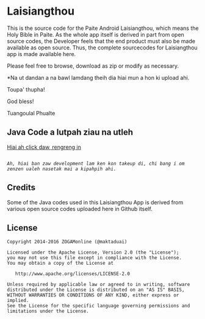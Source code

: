 Laisiangthou
==========

This is the source code for the Paite Android Laisiangthou, which means the Holy Bible in Paite. As the whole app itself is derived in part from open source codes, the Developer feels that the end product must also be made available as open source. Thus, the complete sourcecodes for Laisiangthou app is made available here.

Please feel free to browse, download as zip or modify as necessary.

*Na ut dandan a na bawl lamdang theih dia hiai mun a hon ki upload ahi.

Toupa' thupha!

God bless!

Tuangoulal Phualte

Java Code a lutpah ziau na utleh
-------
<a href="https://github.com/maktaduai/Laisiangthou/tree/master/app/src/main/java/com/zogamonline/laisiangthou">Hiai ah click daw, rengreng in</a>

<i>
<code>
Ah, hiai ban zaw development lam ken kon takeup di, chi bang i om zenzen ualeh nasetak mai a kipahpih ahi.
</code>
</i>


Credits
-------

Some of the Java codes used in this Laisiangthou App is derived from various open source codes uploaded here in Github itself.

License
-------

    Copyright 2014-2016 ZOGAMonline (@maktaduai)

    Licensed under the Apache License, Version 2.0 (the "License");
    you may not use this file except in compliance with the License.
    You may obtain a copy of the License at

       http://www.apache.org/licenses/LICENSE-2.0

    Unless required by applicable law or agreed to in writing, software
    distributed under the License is distributed on an "AS IS" BASIS,
    WITHOUT WARRANTIES OR CONDITIONS OF ANY KIND, either express or implied.
    See the License for the specific language governing permissions and
    limitations under the License.
    
